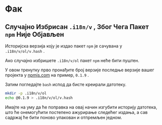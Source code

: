 # Фак

## Случајно Избрисан `.i18n/v` , Због Чега Пакет `npm` Није Објављен

Историјска верзија коју је издао пакет `npm` је сачувана у `.i18n/v/ol/v.hash` .

Ако случајно избришете `.i18n/v/ol` пакет `npm` неће бити пуштен.

У овом тренутку прво пронађите број верзије последње верзије вашег пројекта у [npmjs.com](//npmjs.com) на пример, `0.1.9` .

Затим погледајте `bash` испод да бисте креирали датотеку.

```bash
mkdir -p .i18n/v/ol
echo @0.1.9 > .i18n/v/ol/v.hash
```

Имајте на уму да ће поправка на овај начин изгубити историју датотека, што ће онемогућити постепено ажурирање следећег издања, а сав садржај ће бити поново упакован и отпремљен једном.
